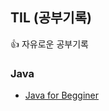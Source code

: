 ## TIL (공부기록)
:+1:  자유로운 공부기록

### Java
* [Java for Begginer](https://github.com/kimkunkuk/TIL/blob/main/Java/Java%20for%20Beginner.md)
